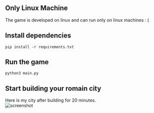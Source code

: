 ## Only Linux Machine  
The game is developed on linux and can run only on linux machines : (
## Install dependencies  
```
pip install -r requirements.txt
```
## Run the game    
```
python3 main.py
```
## Start building your romain city  
Here is my city after building for 20 minutes.    
![screenshot](/assets/Screenshot-game.png)

